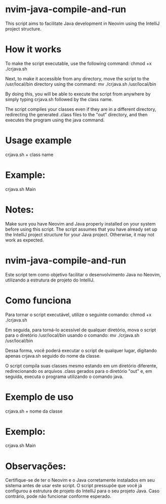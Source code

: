 # nvim-java-compile-and-run
This script aims to facilitate Java development in Neovim using the IntelliJ project structure.

# How it works
To make the script executable, use the following command:
chmod +x ./crjava.sh

Next, to make it accessible from any directory, move the script to the /usr/local/bin directory using the command:
mv ./crjava.sh /usr/local/bin

By doing this, you will be able to execute the script from anywhere by simply typing crjava.sh followed by the class name.

The script compiles your classes even if they are in a different directory, redirecting the generated .class files to the "out" directory, and then executes the program using the java command.

# Usage example
crjava.sh + class name

# Example:

crjava.sh Main

# Notes:

Make sure you have Neovim and Java properly installed on your system before using this script.
The script assumes that you have already set up the IntelliJ project structure for your Java project. Otherwise, it may not work as expected.

# nvim-java-compile-and-run
Este script tem como objetivo facilitar o desenvolvimento Java no Neovim, utilizando a estrutura de projeto do IntelliJ.

# Como funciona
Para tornar o script executável, utilize o seguinte comando:
chmod +x ./crjava.sh

Em seguida, para torná-lo acessível de qualquer diretório, mova o script para o diretório /usr/local/bin usando o comando:
mv ./crjava.sh /usr/local/bin

Dessa forma, você poderá executar o script de qualquer lugar, digitando apenas crjava.sh seguido do nome da classe.

O script compila suas classes mesmo estando em um diretório diferente, redirecionando os arquivos .class gerados para o diretório "out" e, em seguida, executa o programa utilizando o comando java.

# Exemplo de uso

crjava.sh + nome da classe

# Exemplo:
crjava.sh Main

# Observações:

Certifique-se de ter o Neovim e o Java corretamente instalados em seu sistema antes de usar este script.
O script pressupõe que você já configurou a estrutura de projeto do IntelliJ para o seu projeto Java. Caso contrário, pode não funcionar conforme esperado.
